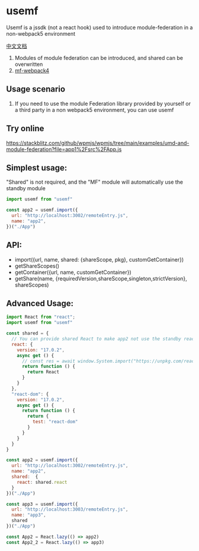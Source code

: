 # usemf

Usemf is a jssdk (not a react hook) used to introduce module-federation in a non-webpack5 environment

[中文文档](doc/chinese)

1. Modules of module federation can be introduced, and shared can be overwritten
2. [mf-webpack4](https://www.npmjs.com/package/mf-webpack4) 



## Usage scenario
1. If you need to use the module Federation library provided by yourself or a third party in a non webpack5 environment, you can use usemf

## Try online
https://stackblitz.com/github/wpmjs/wpmjs/tree/main/examples/umd-and-module-federation?file=app1%2Fsrc%2FApp.js

## Simplest usage:
"Shared" is not required, and the "MF" module will automatically use the standby module
``` js
import usemf from "usemf"

const app2 = usemf.import({
  url: "http://localhost:3002/remoteEntry.js",
  name: "app2",
})("./App")
```

## API:
* import({url, name, shared: {shareScope, pkg}, customGetContainer})
* getShareScopes()
* getContainer({url, name, customGetContainer})
* getShare(name, {requiredVersion,shareScope,singleton,strictVersion}, shareScopes)

## Advanced Usage:
``` js
import React from "react";
import usemf from "usemf"

const shared = {
  // You can provide shared React to make app2 not use the standby react module to achieve react singleton
  react: {
    version: "17.0.2",
    async get () {
      // const res = await window.System.import("https://unpkg.com/react@17.0.2/umd/react.development.js")
      return function () {
        return React
      }
    }
  },
  "react-dom": {
    version: "17.0.2",
    async get () {
      return function () {
        return {
          test: "react-dom"
        }
      }
    }
  }
}

const app2 = usemf.import({
  url: "http://localhost:3002/remoteEntry.js",
  name: "app2",
  shared:  {
    react: shared.react
  }
})("./App")

const app3 = usemf.import({
  url: "http://localhost:3003/remoteEntry.js",
  name: "app3",
  shared
})("./App")

const App2 = React.lazy(() => app2)
const App2_2 = React.lazy(() => app3)
```